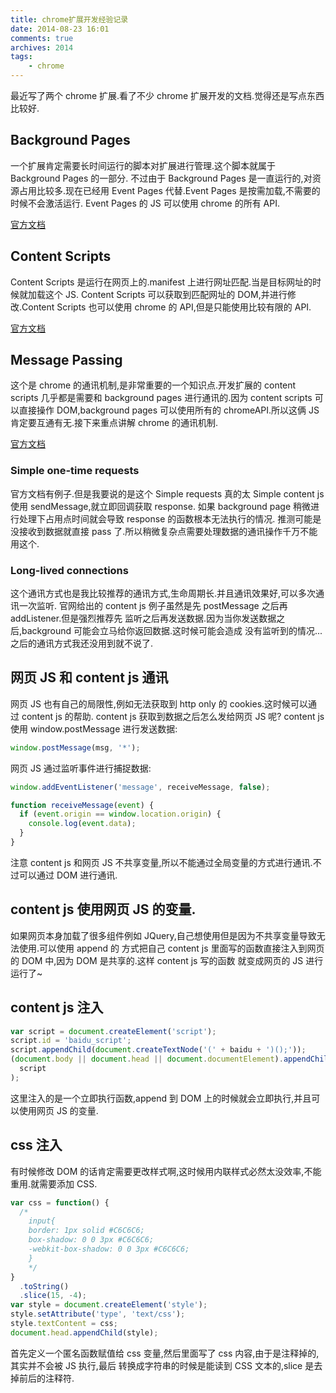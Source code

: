 ```yaml
---
title: chrome扩展开发经验记录
date: 2014-08-23 16:01
comments: true
archives: 2014
tags:
	- chrome
---
```


最近写了两个 chrome 扩展.看了不少 chrome 扩展开发的文档.觉得还是写点东西比较好.

## Background Pages

一个扩展肯定需要长时间运行的脚本对扩展进行管理.这个脚本就属于 Background Pages 的一部分.
不过由于 Background Pages 是一直运行的,对资源占用比较多.现在已经用 Event Pages 代替.Event Pages 是按需加载,不需要的时候不会激活运行.
Event Pages 的 JS 可以使用 chrome 的所有 API.

[官方文档](https://developer.chrome.com/extensions/event_pages)

## Content Scripts

Content Scripts 是运行在网页上的.manifest 上进行网址匹配.当是目标网址的时候就加载这个 JS.
Content Scripts 可以获取到匹配网址的 DOM,并进行修改.Content Scripts 也可以使用 chrome 的 API,但是只能使用比较有限的 API.

[官方文档](https://developer.chrome.com/extensions/content_scripts)

## Message Passing

这个是 chrome 的通讯机制,是非常重要的一个知识点.开发扩展的 content scripts 几乎都是需要和 background pages 进行通讯的.因为 content scripts 可以直接操作 DOM,background pages 可以使用所有的 chromeAPI.所以这俩 JS 肯定要互通有无.接下来重点讲解 chrome 的通讯机制.

[官方文档](https://developer.chrome.com/extensions/messaging)

### Simple one-time requests

官方文档有例子.但是我要说的是这个 Simple requests 真的太 Simple
content js 使用 sendMessage,就立即回调获取 response.
如果 background page 稍微进行处理下占用点时间就会导致 response 的函数根本无法执行的情况.
推测可能是没接收到数据就直接 pass 了.所以稍微复杂点需要处理数据的通讯操作千万不能用这个.

### Long-lived connections

这个通讯方式也是我比较推荐的通讯方式,生命周期长.并且通讯效果好,可以多次通讯一次监听.
官网给出的 content js 例子虽然是先 postMessage 之后再 addListener.但是强烈推荐先
监听之后再发送数据.因为当你发送数据之后,background 可能会立马给你返回数据.这时候可能会造成
没有监听到的情况... 之后的通讯方式我还没用到就不说了.

## 网页 JS 和 content js 通讯

网页 JS 也有自己的局限性,例如无法获取到 http only 的 cookies.这时候可以通过 content js 的帮助.
content js 获取到数据之后怎么发给网页 JS 呢?
content js 使用 window.postMessage 进行发送数据:

```js
window.postMessage(msg, '*');
```

网页 JS 通过监听事件进行捕捉数据:

```js
window.addEventListener('message', receiveMessage, false);

function receiveMessage(event) {
  if (event.origin == window.location.origin) {
    console.log(event.data);
  }
}
```

注意 content js 和网页 JS 不共享变量,所以不能通过全局变量的方式进行通讯.不过可以通过 DOM 进行通讯.

## content js 使用网页 JS 的变量.

如果网页本身加载了很多组件例如 JQuery,自己想使用但是因为不共享变量导致无法使用.可以使用 append 的
方式把自己 content js 里面写的函数直接注入到网页的 DOM 中,因为 DOM 是共享的.这样 content js 写的函数
就变成网页的 JS 进行运行了~

## content js 注入

```js
var script = document.createElement('script');
script.id = 'baidu_script';
script.appendChild(document.createTextNode('(' + baidu + ')();'));
(document.body || document.head || document.documentElement).appendChild(
  script
);
```

这里注入的是一个立即执行函数,append 到 DOM 上的时候就会立即执行,并且可以使用网页 JS 的变量.

## css 注入

有时候修改 DOM 的话肯定需要更改样式啊,这时候用内联样式必然太没效率,不能重用.就需要添加 CSS.

```js
var css = function() {
  /*
	input{
	border: 1px solid #C6C6C6;
	box-shadow: 0 0 3px #C6C6C6;
	-webkit-box-shadow: 0 0 3px #C6C6C6;
	}
	*/
}
  .toString()
  .slice(15, -4);
var style = document.createElement('style');
style.setAttribute('type', 'text/css');
style.textContent = css;
document.head.appendChild(style);
```

首先定义一个匿名函数赋值给 css 变量,然后里面写了 css 内容,由于是注释掉的,其实并不会被 JS 执行,最后
转换成字符串的时候是能读到 CSS 文本的,slice 是去掉前后的注释符.
